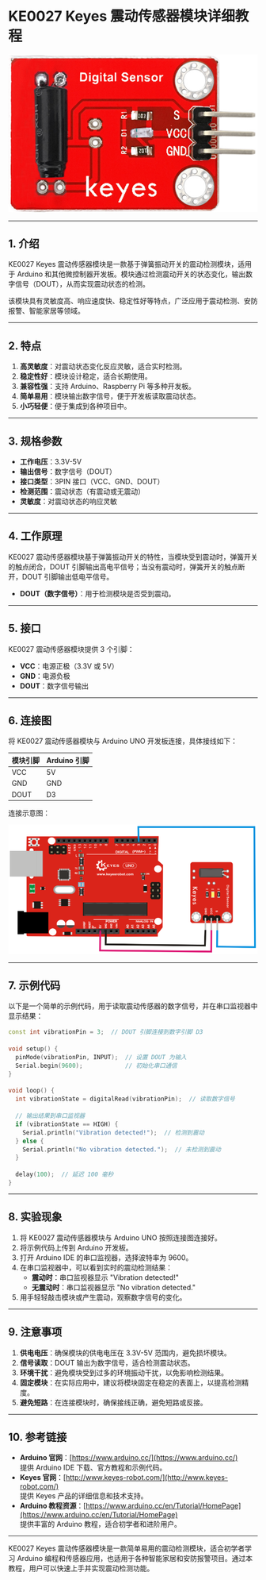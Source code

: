 # KE0027 Keyes 震动传感器模块详细教程

![image-20250312154200758](media/image-20250312154200758.png)

---

## **1. 介绍**

KE0027 Keyes 震动传感器模块是一款基于弹簧振动开关的震动检测模块，适用于 Arduino 和其他微控制器开发板。模块通过检测震动开关的状态变化，输出数字信号（DOUT），从而实现震动状态的检测。

该模块具有灵敏度高、响应速度快、稳定性好等特点，广泛应用于震动检测、安防报警、智能家居等领域。

---

## **2. 特点**

1. **高灵敏度**：对震动状态变化反应灵敏，适合实时检测。  
2. **稳定性好**：模块设计稳定，适合长期使用。  
3. **兼容性强**：支持 Arduino、Raspberry Pi 等多种开发板。  
4. **简单易用**：模块输出数字信号，便于开发板读取震动状态。  
5. **小巧轻便**：便于集成到各种项目中。

---

## **3. 规格参数**

- **工作电压**：3.3V-5V  
- **输出信号**：数字信号（DOUT）  
- **接口类型**：3PIN 接口（VCC、GND、DOUT）  
- **检测范围**：震动状态（有震动或无震动）  
- **灵敏度**：对震动状态的响应灵敏  

---

## **4. 工作原理**

KE0027 震动传感器模块基于弹簧振动开关的特性，当模块受到震动时，弹簧开关的触点闭合，DOUT 引脚输出高电平信号；当没有震动时，弹簧开关的触点断开，DOUT 引脚输出低电平信号。  
- **DOUT（数字信号）**：用于检测模块是否受到震动。  

---

## **5. 接口**

KE0027 震动传感器模块提供 3 个引脚：  
- **VCC**：电源正极（3.3V 或 5V）  
- **GND**：电源负极  
- **DOUT**：数字信号输出  

---

## **6. 连接图**

将 KE0027 震动传感器模块与 Arduino UNO 开发板连接，具体接线如下：  

| 模块引脚 | Arduino 引脚 |
|----------|--------------|
| VCC      | 5V           |
| GND      | GND          |
| DOUT     | D3           |

连接示意图：  

![image-20250312154217893](media/image-20250312154217893.png)

---

## **7. 示例代码**

以下是一个简单的示例代码，用于读取震动传感器的数字信号，并在串口监视器中显示结果：

```cpp
const int vibrationPin = 3;  // DOUT 引脚连接到数字引脚 D3

void setup() {
  pinMode(vibrationPin, INPUT);  // 设置 DOUT 为输入
  Serial.begin(9600);            // 初始化串口通信
}

void loop() {
  int vibrationState = digitalRead(vibrationPin);  // 读取数字信号

  // 输出结果到串口监视器
  if (vibrationState == HIGH) {
    Serial.println("Vibration detected!");  // 检测到震动
  } else {
    Serial.println("No vibration detected.");  // 未检测到震动
  }

  delay(100);  // 延迟 100 毫秒
}
```

---

## **8. 实验现象**

1. 将 KE0027 震动传感器模块与 Arduino UNO 按照连接图连接好。  
2. 将示例代码上传到 Arduino 开发板。  
3. 打开 Arduino IDE 的串口监视器，选择波特率为 9600。  
4. 在串口监视器中，可以看到实时的震动检测结果：  
   - **震动时**：串口监视器显示 "Vibration detected!"  
   - **无震动时**：串口监视器显示 "No vibration detected."  
5. 用手轻轻敲击模块或产生震动，观察数字信号的变化。

---

## **9. 注意事项**

1. **供电电压**：确保模块的供电电压在 3.3V-5V 范围内，避免损坏模块。  
2. **信号读取**：DOUT 输出为数字信号，适合检测震动状态。  
3. **环境干扰**：避免模块受到过多的环境振动干扰，以免影响检测结果。  
4. **固定模块**：在实际应用中，建议将模块固定在稳定的表面上，以提高检测精度。  
5. **避免短路**：在连接模块时，确保接线正确，避免短路或反接。  

---

## **10. 参考链接**

- **Arduino 官网**：[https://www.arduino.cc/](https://www.arduino.cc/)  
  提供 Arduino IDE 下载、官方教程和示例代码。  
- **Keyes 官网**：[http://www.keyes-robot.com/](http://www.keyes-robot.com/)  
  提供 Keyes 产品的详细信息和技术支持。  
- **Arduino 教程资源**：[https://www.arduino.cc/en/Tutorial/HomePage](https://www.arduino.cc/en/Tutorial/HomePage)  
  提供丰富的 Arduino 教程，适合初学者和进阶用户。  

---

KE0027 Keyes 震动传感器模块是一款简单易用的震动检测模块，适合初学者学习 Arduino 编程和传感器应用，也适用于各种智能家居和安防报警项目。通过本教程，用户可以快速上手并实现震动检测功能。

